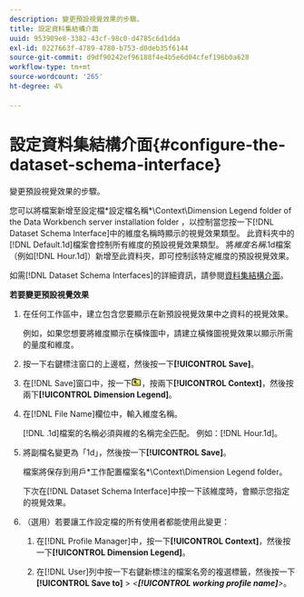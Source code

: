 ```yaml
---
description: 變更預設視覺效果的步驟。
title: 設定資料集結構介面
uuid: 953909e8-3382-43cf-98c0-d4785c6d1dda
exl-id: 0227663f-4789-4780-b753-d0deb35f6144
source-git-commit: d9df90242ef96188f4e4b5e6d04cfef196b0a628
workflow-type: tm+mt
source-wordcount: '265'
ht-degree: 4%

---
```


# 設定資料集結構介面{#configure-the-dataset-schema-interface}

變更預設視覺效果的步驟。

您可以將檔案新增至設定檔\*設定檔名稱*\Context\Dimension Legend folder of the Data Workbench server installation folder ，以控制當您按一下[!DNL Dataset Schema Interface]中的維度名稱時顯示的視覺效果類型。 此資料夾中的[!DNL Default.1d]檔案會控制所有維度的預設視覺效果類型。 將&#x200B;*維度名稱*.1d檔案（例如[!DNL Hour.1d]）新增至此資料夾，即可控制該特定維度的預設視覺效果。

如需[!DNL Dataset Schema Interfaces]的詳細資訊，請參閱[資料集結構介面](../../../home/c-get-started/c-admin-intrf/c-dtst-sch-intrf.md#concept-e147b3a5b542453ca2b121e1c85bb175)。

**若要變更預設視覺效果**

1. 在任何工作區中，建立包含您要顯示在新預設視覺效果中之資料的視覺效果。

   例如，如果您想要將維度顯示在橫條圖中，請建立橫條圖視覺效果以顯示所需的量度和維度。

1. 按一下右鍵標注窗口的上邊框，然後按一下&#x200B;**[!UICONTROL Save]**。
1. 在[!DNL Save]窗口中，按一下![](assets/btn_folder_up.png)，按兩下&#x200B;**[!UICONTROL Context]**，然後按兩下&#x200B;**[!UICONTROL Dimension Legend]**。
1. 在[!DNL File Name]欄位中，輸入維度名稱。

   [!DNL .1d]檔案的名稱必須與維的名稱完全匹配。 例如：[!DNL Hour.1d]。

1. 將副檔名變更為「1d」，然後按一下&#x200B;**[!UICONTROL Save]**。

   檔案將保存到用戶\*工作配置檔案名*\Context\Dimension Legend folder。

   下次在[!DNL Dataset Schema Interface]中按一下該維度時，會顯示您指定的視覺效果。

1. （選用）若要讓工作設定檔的所有使用者都能使用此變更：

   1. 在[!DNL Profile Manager]中，按一下&#x200B;**[!UICONTROL Context]**，然後按一下&#x200B;**[!UICONTROL Dimension Legend]**。

   1. 在[!DNL User]列中按一下右鍵新標注的檔案名旁的複選標籤，然後按一下&#x200B;**[!UICONTROL Save to]** > *&lt;**[!UICONTROL working profile name]**>*。
